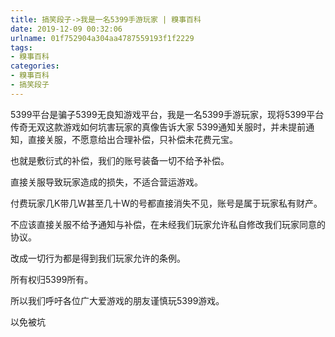 ```yaml
---
title: 搞笑段子->我是一名5399手游玩家 | 糗事百科
date: 2019-12-09 00:32:06
urlname: 01f752904a304aa4787559193f1f2229
tags: 
- 糗事百科
categories:
- 糗事百科
- 搞笑段子
---
```

5399平台是骗子5399无良知游戏平台，我是一名5399手游玩家，现将5399平台传奇无双这款游戏如何坑害玩家的真像告诉大家 5399通知关服时，并未提前通知，直接关服，不愿意给出合理补偿，只补偿未花费元宝。

也就是敷衍式的补偿，我们的账号装备一切不给予补偿。

直接关服导致玩家造成的损失，不适合营运游戏。

付费玩家几K带几W甚至几十W的号都直接消失不见，账号是属于玩家私有财产。

不应该直接关服不给予通知与补偿，在未经我们玩家允许私自修改我们玩家同意的协议。

改成一切行为都是得到我们玩家允许的条例。

所有权归5399所有。

所以我们呼吁各位广大爱游戏的朋友谨慎玩5399游戏。

以免被坑


